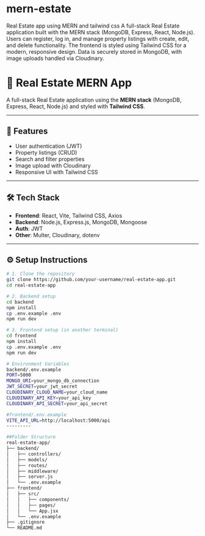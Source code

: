 # mern-estate
Real Estate app using MERN and tailwind css
A full-stack Real Estate application built with the MERN stack (MongoDB, Express, React, Node.js).
Users can register, log in, and manage property listings with create, edit, and delete functionality.
The frontend is styled using Tailwind CSS for a modern, responsive design.
Data is securely stored in MongoDB, with image uploads handled via Cloudinary.

# 🏡 Real Estate MERN App

A full-stack Real Estate application using the **MERN stack** (MongoDB, Express, React, Node.js) and styled with **Tailwind CSS**.

---

## 🚀 Features

- User authentication (JWT)
- Property listings (CRUD)
- Search and filter properties
- Image upload with Cloudinary
- Responsive UI with Tailwind CSS

---

## 🛠 Tech Stack

- **Frontend**: React, Vite, Tailwind CSS, Axios
- **Backend**: Node.js, Express.js, MongoDB, Mongoose
- **Auth**: JWT
- **Other**: Multer, Cloudinary, dotenv

---

## ⚙️ Setup Instructions

```bash
# 1. Clone the repository
git clone https://github.com/your-username/real-estate-app.git
cd real-estate-app

# 2. Backend setup
cd backend
npm install
cp .env.example .env
npm run dev

# 3. Frontend setup (in another terminal)
cd frontend
npm install
cp .env.example .env
npm run dev

# Environment Variables
backend/.env.example
PORT=5000
MONGO_URI=your_mongo_db_connection
JWT_SECRET=your_jwt_secret
CLOUDINARY_CLOUD_NAME=your_cloud_name
CLOUDINARY_API_KEY=your_api_key
CLOUDINARY_API_SECRET=your_api_secret

#frontend/.env.example
VITE_API_URL=http://localhost:5000/api
---------

##Folder Structure
real-estate-app/
├── backend/
│   ├── controllers/
│   ├── models/
│   ├── routes/
│   ├── middleware/
│   ├── server.js
│   └── .env.example
├── frontend/
│   ├── src/
│   │   ├── components/
│   │   ├── pages/
│   │   └── App.jsx
│   └── .env.example
├── .gitignore
└── README.md




